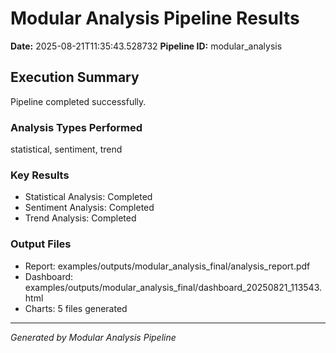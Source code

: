 # Modular Analysis Pipeline Results

**Date:** 2025-08-21T11:35:43.528732
**Pipeline ID:** modular_analysis

## Execution Summary

Pipeline completed successfully.

### Analysis Types Performed
statistical, sentiment, trend

### Key Results
- Statistical Analysis: Completed
- Sentiment Analysis: Completed
- Trend Analysis: Completed

### Output Files
- Report: examples/outputs/modular_analysis_final/analysis_report.pdf
- Dashboard: examples/outputs/modular_analysis_final/dashboard_20250821_113543.html
- Charts: 5 files generated

---
*Generated by Modular Analysis Pipeline*